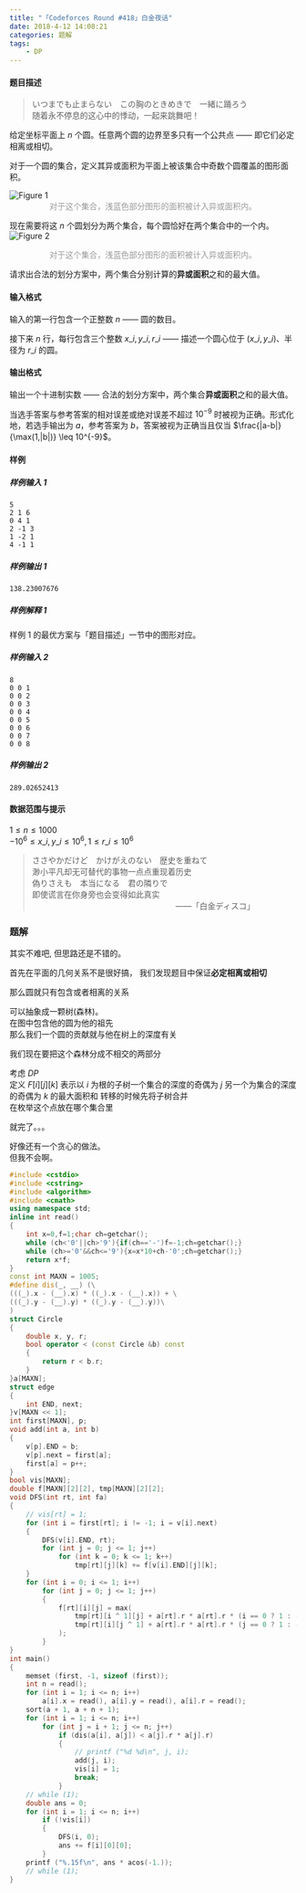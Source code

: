 ```yaml
---
title: "「Codeforces Round #418」白金夜话"
date: 2018-4-12 14:08:21
categories: 题解
tags: 
    - DP
---
```


#### 题目描述

>いつまでも止まらない　この胸のときめきで　一緒に踊ろう  
>随着永不停息的这心中的悸动，一起来跳舞吧！

给定坐标平面上 $n$ 个圆。任意两个圆的边界至多只有一个公共点 —— 即它们必定相离或相切。

对于一个圆的集合，定义其异或面积为平面上被该集合中奇数个圆覆盖的图形面积。

<img src="https://file.nekomio.com/picgo/1649775990635-145-1.webp" alt="Figure 1" style="display: block; margin: 0 auto;">
<div style="text-align:center; color:#999;">对于这个集合，浅蓝色部分图形的面积被计入异或面积内。</div>

现在需要将这 $n$ 个圆划分为两个集合，每个圆恰好在两个集合中的一个内。  
<img src="https://file.nekomio.com/picgo/1649776008860-145-2.webp" alt="Figure 2" style="display: block; margin: 0 auto;">
<div style="text-align:center; color:#999;">对于这个集合，浅蓝色部分图形的面积被计入异或面积内。</div>

请求出合法的划分方案中，两个集合分别计算的**异或面积**之和的最大值。

#### 输入格式
输入的第一行包含一个正整数 $n$ —— 圆的数目。

接下来 $n$ 行，每行包含三个整数 $x\_i, y\_i, r\_i$  —— 描述一个圆心位于 ($x\_i, y\_i$)、半径为 $r\_i$ 的圆。

#### 输出格式
输出一个十进制实数 —— 合法的划分方案中，两个集合**异或面积**之和的最大值。

当选手答案与参考答案的相对误差或绝对误差不超过 $10^{-9}$ 时被视为正确。形式化地，若选手输出为 $a$，参考答案为 $b$，答案被视为正确当且仅当 $\frac{|a-b|}{\max(1,|b|)} \leq 10^{-9}$。

#### 样例
##### 样例输入 1

```
5
2 1 6
0 4 1
2 -1 3
1 -2 1
4 -1 1
```

##### 样例输出 1

```
138.23007676
```

##### 样例解释 1
样例 1 的最优方案与「题目描述」一节中的图形对应。

##### 样例输入 2

```
8
0 0 1
0 0 2
0 0 3
0 0 4
0 0 5
0 0 6
0 0 7
0 0 8
```

##### 样例输出 2

```
289.02652413
```

#### 数据范围与提示
$1 \leq n \leq 1000$  
$-10^6 \leq x\_i,y\_i \leq 10^6, 1 \leq r\_i \leq 10^6$

>ささやかだけど　かけがえのない　歴史を重ねて  
>渺小平凡却无可替代的事物一点点重现着历史  
>偽りさえも　本当になる　君の隣りで  
>即使谎言在你身旁也会变得如此真实  
>　　　　　　　　　　　　　　　　　　——「白金ディスコ」

### 题解

其实不难吧, 但思路还是不错的。  

首先在平面的几何关系不是很好搞， 我们发现题目中保证**必定相离或相切**  

那么圆就只有包含或者相离的关系  

可以抽象成一颗树(森林)。  
在图中包含他的圆为他的祖先  
那么我们一个圆的贡献就与他在树上的深度有关

我们现在要把这个森林分成不相交的两部分

考虑 $DP$  
定义 $F[i][j][k]$ 表示以 $i$ 为根的子树一个集合的深度的奇偶为 $j$ 另一个为集合的深度的奇偶为 $k$ 的最大面积和
转移的时候先将子树合并  
在枚举这个点放在哪个集合里  

就完了。。。  

好像还有一个贪心的做法。  
但我不会啊。 

```c++
#include <cstdio>
#include <cstring>
#include <algorithm>
#include <cmath>
using namespace std;
inline int read()
{
    int x=0,f=1;char ch=getchar();
    while (ch<'0'||ch>'9'){if(ch=='-')f=-1;ch=getchar();}
    while (ch>='0'&&ch<='9'){x=x*10+ch-'0';ch=getchar();}
    return x*f;
}
const int MAXN = 1005;
#define dis(_, __) (\
(((_).x - (__).x) * ((_).x - (__).x)) + \
(((_).y - (__).y) * ((_).y - (__).y))\
)
struct Circle
{
    double x, y, r;
    bool operator < (const Circle &b) const 
    {
        return r < b.r;
    }
}a[MAXN];
struct edge
{
    int END, next;
}v[MAXN << 1];
int first[MAXN], p;
void add(int a, int b)
{
    v[p].END = b;
    v[p].next = first[a];
    first[a] = p++;
}
bool vis[MAXN];
double f[MAXN][2][2], tmp[MAXN][2][2];
void DFS(int rt, int fa)
{
    // vis[rt] = 1;
    for (int i = first[rt]; i != -1; i = v[i].next)
    {
        DFS(v[i].END, rt);
        for (int j = 0; j <= 1; j++)
            for (int k = 0; k <= 1; k++)
                tmp[rt][j][k] += f[v[i].END][j][k];
    }
    for (int i = 0; i <= 1; i++)
        for (int j = 0; j <= 1; j++)
        {
            f[rt][i][j] = max(
                tmp[rt][i ^ 1][j] + a[rt].r * a[rt].r * (i == 0 ? 1 : -1),
                tmp[rt][i][j ^ 1] + a[rt].r * a[rt].r * (j == 0 ? 1 : -1)
            );
        }
}
int main()
{
    memset (first, -1, sizeof (first));
    int n = read();
    for (int i = 1; i <= n; i++)
        a[i].x = read(), a[i].y = read(), a[i].r = read();
    sort(a + 1, a + n + 1);
    for (int i = 1; i <= n; i++)
        for (int j = i + 1; j <= n; j++)
            if (dis(a[i], a[j]) < a[j].r * a[j].r)
            {
                // printf ("%d %d\n", j, i);
                add(j, i);
                vis[i] = 1;
                break;
            }
    // while (1);
    double ans = 0;
    for (int i = 1; i <= n; i++)
        if (!vis[i])
        {
            DFS(i, 0);
            ans += f[i][0][0];
        }
    printf ("%.15f\n", ans * acos(-1.));
    // while (1);
}
```